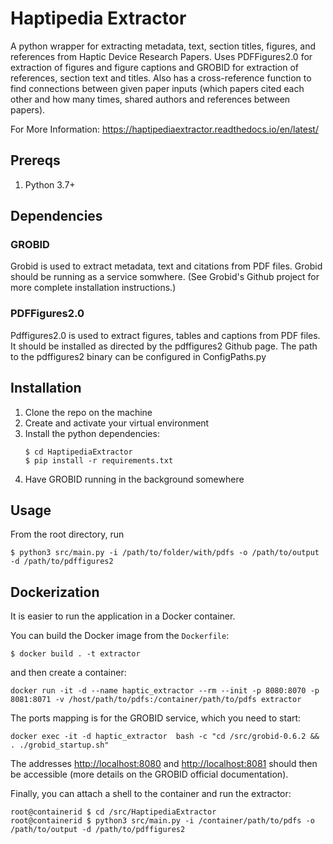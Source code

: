 # Haptipedia Extractor
A python wrapper for extracting metadata, text, section titles, figures, and references from Haptic Device Research Papers.
Uses PDFFigures2.0 for extraction of figures and figure captions and GROBID for extraction of references, section text and titles.
Also has a cross-reference function to find connections between given paper inputs (which papers cited each other and how many times, shared authors and references between papers).

For More Information:
https://haptipediaextractor.readthedocs.io/en/latest/


## Prereqs
1. Python 3.7+

## Dependencies

### GROBID
Grobid is used to extract metadata, text and citations from PDF files. Grobid should be running as a service somwhere. (See Grobid's Github project for more complete installation instructions.)

### PDFFigures2.0
Pdffigures2.0 is used to extract figures, tables and captions from PDF files. It should be installed as directed by the pdffigures2 Github page. The path to the pdffigures2 binary can be configured in ConfigPaths.py

## Installation

1. Clone the repo on the machine
2. Create and activate your virtual environment
3. Install the python dependencies:
    ```
    $ cd HaptipediaExtractor
    $ pip install -r requirements.txt
    ```
4. Have GROBID running in the background somewhere

## Usage

From the root directory, run
```
$ python3 src/main.py -i /path/to/folder/with/pdfs -o /path/to/output -d /path/to/pdffigures2
```

## Dockerization

It is easier to run the application in a Docker container.

You can build the Docker image from the `Dockerfile`:
```
$ docker build . -t extractor
```

and then create a container:
```
docker run -it -d --name haptic_extractor --rm --init -p 8080:8070 -p 8081:8071 -v /host/path/to/pdfs:/container/path/to/pdfs extractor
```

The ports mapping is for the GROBID service, which you need to start:
```
docker exec -it -d haptic_extractor  bash -c "cd /src/grobid-0.6.2 && . ./grobid_startup.sh"
```

The addresses [http://localhost:8080](http://localhost:8080) and [http://localhost:8081](http://localhost:8081) should then be accessible (more details on the GROBID official documentation).

Finally, you can attach a shell to the container and run the extractor:
```
root@containerid $ cd /src/HaptipediaExtractor
root@containerid $ python3 src/main.py -i /container/path/to/pdfs -o /path/to/output -d /path/to/pdffigures2
```